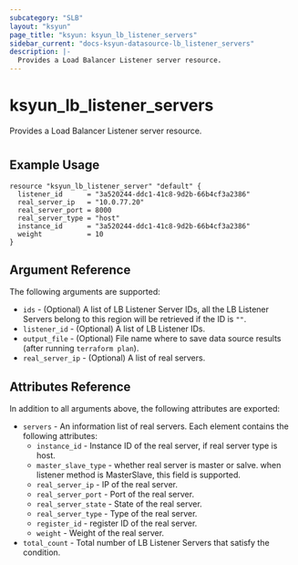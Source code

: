 ```yaml
---
subcategory: "SLB"
layout: "ksyun"
page_title: "ksyun: ksyun_lb_listener_servers"
sidebar_current: "docs-ksyun-datasource-lb_listener_servers"
description: |-
  Provides a Load Balancer Listener server resource.
---
```


# ksyun_lb_listener_servers

Provides a Load Balancer Listener server resource.

#

## Example Usage

```hcl
resource "ksyun_lb_listener_server" "default" {
  listener_id      = "3a520244-ddc1-41c8-9d2b-66b4cf3a2386"
  real_server_ip   = "10.0.77.20"
  real_server_port = 8000
  real_server_type = "host"
  instance_id      = "3a520244-ddc1-41c8-9d2b-66b4cf3a2386"
  weight           = 10
}
```

## Argument Reference

The following arguments are supported:

* `ids` - (Optional) A list of LB Listener Server IDs, all the LB Listener Servers belong to this region will be retrieved if the ID is `""`.
* `listener_id` - (Optional) A list of LB Listener IDs.
* `output_file` - (Optional) File name where to save data source results (after running `terraform plan`).
* `real_server_ip` - (Optional) A list of real servers.

## Attributes Reference

In addition to all arguments above, the following attributes are exported:

* `servers` - An information list of real servers. Each element contains the following attributes:
  * `instance_id` - Instance ID of the real server, if real server type is host.
  * `master_slave_type` - whether real server is master or salve. when listener method is MasterSlave, this field is supported.
  * `real_server_ip` - IP of the real server.
  * `real_server_port` - Port of the real server.
  * `real_server_state` - State of the real server.
  * `real_server_type` - Type of the real server.
  * `register_id` - register ID of the real server.
  * `weight` - Weight of the real server.
* `total_count` - Total number of LB Listener Servers that satisfy the condition.


